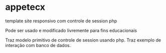# appetecx
template site responsivo com controle de session php

Pode ser usado e modificado livremente para fins educacionais 

Traz modelo primitivo de controle de session usando php.
Traz exemplo de interação com banco de dados.


